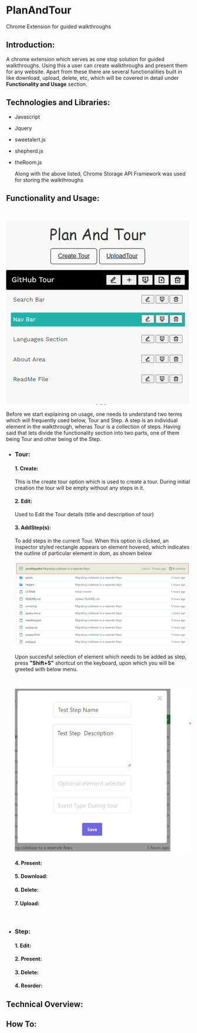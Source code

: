 # PlanAndTour
Chrome Extension for guided walkthroughs
##   Introduction:

A chrome extension which serves as one stop solution for guided walkthroughs. Using this a user can create walkthroughs and present them for any website. Apart from these there are several functionalities built in like download, upload, delete, etc, which will be covered in detail under **Functionality and Usage** section.

##   Technologies and Libraries:
* Javascript
* Jquery
* sweetalert.js
* shepherd.js
* theRoom.js

    Along with the above listed, Chrome Storage API Framework was used for storing the walkthroughs

<h2><strong>Functionality and Usage:</strong></h2>

<br>

![](ReadMeAssets/Overview.png)

Before we start explaining on usage, one needs to understand two terms which will frequently used below, Tour and Step. A step is an individual element in the walkthrough, wheras Tour is a collection of steps. Having said that lets divide the functionality section into two parts, one of them being Tour and other being of the Step.


 * <h3><strong> Tour:</strong></h3>
    <h4><strong>1. Create:</strong></h4> This is the create tour option which is used to create a tour. During initial creation the tour will be empty without any steps in it.
    <h4><strong>2. Edit:</strong></h4> Used to Edit the Tour details (title and description of tour)
    <h4><strong>3. AddStep(s):</strong></h4> To add steps in the current Tour. When this option is clicked, an inspector styled rectangle appears on element hovered, which indicates the outline of particular element in dom, as shown below
    
    <br>

    ![](ReadMeAssets/ElementSelector.png)

    Upon succesful selection of element which needs to be added as step, press <strong>"Shift+S"</strong> shortcut on the keyboard, upon which you will be greeted with below menu.
    
    <br>
    
   ![](ReadMeAssets/StepAdditionMenu.png)
    

    <h4><strong>4. Present:</strong></h4>
    <h4><strong>5. Download:</strong></h4>
    <h4><strong>6. Delete:</strong></h4>
    <h4><strong>7. Upload:</strong></h4>

    <br>
 * <h3><strong> Step:</strong></h3>
    <h4><strong>1. Edit:</strong></h4>
    <h4><strong>2. Present:</strong></h4>
    <h4><strong>3. Delete:</strong></h4>
    <h4><strong>4. Reorder:</strong></h4>



## Technical Overview:






## How To: